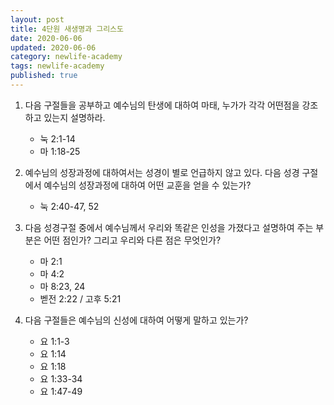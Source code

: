 ```yaml
---
layout: post  
title: 4단원 새생명과 그리스도  
date: 2020-06-06  
updated: 2020-06-06  
category: newlife-academy  
tags: newlife-academy  
published: true
---
```

1. 다음 구절들을 공부하고 예수님의 탄생에 대하여 마태, 누가가 각각 어떤점을 강조하고 있는지 설명하라.
	- 눅 2:1-14
	- 마 1:18-25

2. 예수님의 성장과정에 대하여서는 성경이 별로 언급하지 않고 있다. 다음 성경 구절에서 예수님의 성장과정에 대하여 어떤 교훈을 얻을 수 있는가?
	- 눅 2:40-47, 52

3. 다음 성경구절 중에서 예수님께서 우리와 똑같은 인성을 가졌다고 설명하여 주는 부분은 어떤 점인가? 그리고 우리와 다른 점은 무엇인가?
	- 마 2:1
	- 마 4:2
	- 마 8:23, 24
	- 벧전 2:22 / 고후 5:21

4. 다음 구절들은 예수님의 신성에 대하여 어떻게 말하고 있는가?
	- 요 1:1-3
	- 요 1:14
	- 요 1:18
	- 요 1:33-34
	- 요 1:47-49
<!--stackedit_data:
eyJoaXN0b3J5IjpbLTk2NjIyNTg3XX0=
-->